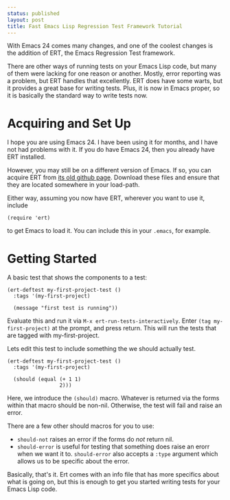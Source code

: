 ```yaml
---
status: published
layout: post
title: Fast Emacs Lisp Regression Test Framework Tutorial
---
```


With Emacs 24 comes many changes, and one of the coolest changes is
the addition of ERT, the Emacs Regression Test framework. 

There are other ways of running tests on your Emacs Lisp code, but
many of them were lacking for one reason or another. Mostly, error
reporting was a problem, but ERT handles that excellently. ERT does
have some 
warts, but it provides a great base for writing tests. Plus, it is now
in Emacs proper, so it is basically the standard way to write tests
now.  

# Acquiring and Set Up #

I hope you are using Emacs 24. I have been using it for months, and I
have not had problems with it. If you do have Emacs 24, then you
already have ERT installed. 

However, you may still be on a different version of Emacs. If so, you
can acquire ERT from 
[its old github page](https://github.com/ohler/ert). 
Download these files and ensure that they are located somewhere in
your load-path. 

Either way, assuming you now have ERT, wherever you want to use it,
include

    (require 'ert)

to get Emacs to load it. You can include this in your `.emacs`, for
example. 


# Getting Started #

A basic test that shows the components to a test:

    (ert-deftest my-first-project-test ()
      :tags '(my-first-project)
      
      (message "first test is running"))


Evaluate this and run it via `M-x ert-run-tests-interactively`. Enter `(tag my-first-project)`
at the prompt, and press return. This will run the tests that are
tagged with my-first-project. 

Lets edit this test to include something the we should actually test. 

    (ert-deftest my-first-project-test ()
      :tags '(my-first-project)
      
      (should (equal (+ 1 1)
                     2)))

Here, we introduce the `(should)` macro. Whatever is returned via the
forms within that macro should be non-nil. Otherwise, the test will
fail and raise an error. 


There are a few other should macros for you to use: 

* `should-not` raises an error if the forms do *not* return nil. 
* `should-error` is useful for testing that something does raise an
  erorr when we want it to. `should-error` also accepts a `:type`
  argument which allows us to be specific about the error. 



Basically, that's it. Ert comes with an info file that has more
specifics about what is going on, but this is enough to get you
started writing tests for your Emacs Lisp code. 
